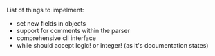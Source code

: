 
List of things to impelment:

- set new fields in objects
- support for comments within the parser
- comprehensive cli interface
- while should accept logic! or integer! (as it's documentation states)
